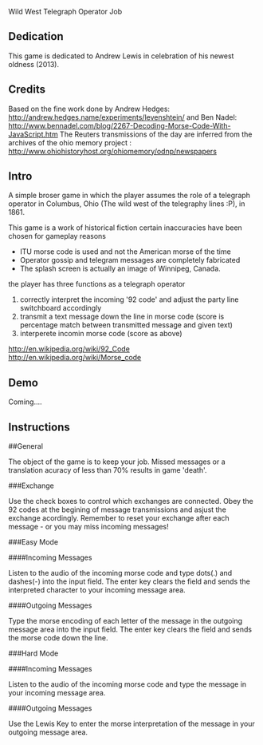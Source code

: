 
Wild West Telegraph Operator Job

## Dedication

This game is dedicated to Andrew Lewis 
in celebration of his newest oldness (2013).

## Credits

Based on the fine work done by Andrew Hedges: http://andrew.hedges.name/experiments/levenshtein/ 
and Ben Nadel: http://www.bennadel.com/blog/2267-Decoding-Morse-Code-With-JavaScript.htm
The Reuters transmissions of the day are inferred from the archives of the ohio 
memory project : http://www.ohiohistoryhost.org/ohiomemory/odnp/newspapers


## Intro

A simple broser game in which the player assumes the role of a telegraph operator 
in Columbus, Ohio (The wild west of the telegraphy lines :P), in 1861. 

This game is a work of historical fiction
certain inaccuracies have been chosen for gameplay reasons
* ITU morse code is used and not the American morse of the time 
* Operator gossip and telegram messages are completely fabricated
* The splash screen is actually an image of Winnipeg, Canada.

 the player has three functions as a telegraph operator
 
  1. correctly interpret the incoming '92 code' and adjust the party line switchboard accordingly
  2. transmit a text message down the line in morse code (score is percentage match between transmitted message and given text)
  3. interperete incomin morse code (score as above)

http://en.wikipedia.org/wiki/92_Code
http://en.wikipedia.org/wiki/Morse_code
## Demo

Coming....

## Instructions

##General

The object of the game is to keep your job. 
Missed messages or a translation acuracy of less than 70% results in game 'death'.

###Exchange

Use the check boxes to control which exchanges are connected. 
Obey the 92 codes at the begining of message transmissions and asjust the exchange acordingly.
Remember to reset your exchange after each message - or you may miss incoming messages!

###Easy Mode

####Incoming Messages

Listen to the audio of the incoming morse code and type dots(.) and dashes(-) into the input field. 
The enter key clears the field and sends the interpreted character to your incoming message area.

####Outgoing Messages

Type the morse encoding of each letter of the message in the outgoing message area into the input field. 
The enter key clears the field and sends the morse code down the line.

###Hard Mode

####Incoming Messages

Listen to the audio of the incoming morse code and type the message in your incoming message area.

####Outgoing Messages

Use the Lewis Key to enter the morse interpretation of the message in your outgoing message area.
